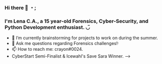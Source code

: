 ### Hi there 📩 ・;
### I'm Lena C.A., a 15 year-old Forensics, Cyber-Security, and Python Development enthusiast. ◡̈

- 🔭 I’m currently brainstorming for projects to work on during the summer.
- 💬 Ask me questions regarding Forensics challenges!ᵎ
- 📫 How to reach me: crayon#0024.
- CyberStart Semi-Finalist & Icewahl's Save Sara Winner.
-->

